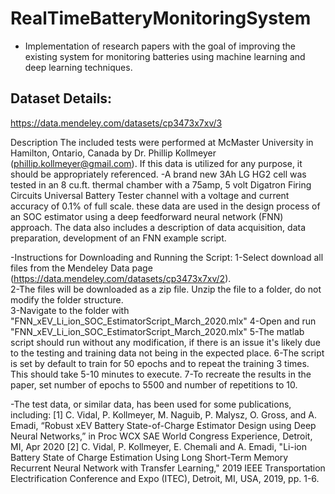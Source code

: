 # RealTimeBatteryMonitoringSystem
* Implementation of research papers with the goal of improving the existing system for monitoring batteries using machine learning and deep learning techniques.
##  Dataset Details:
https://data.mendeley.com/datasets/cp3473x7xv/3

Description
The included tests were performed at McMaster University in Hamilton, Ontario, Canada by Dr. Phillip Kollmeyer (phillip.kollmeyer@gmail.com). If this data is utilized for any purpose, it should be appropriately referenced.
-A brand new 3Ah LG HG2 cell was tested in an 8 cu.ft. thermal chamber with a 75amp, 5 volt Digatron Firing Circuits Universal Battery Tester channel with a voltage and current accuracy of 0.1% of full scale. these data are used in the design process of an SOC estimator using a deep feedforward neural network (FNN) approach. The data also includes a description of data acquisition, data preparation, development of an FNN example script.

-Instructions for Downloading and Running the Script:
1-Select download all files from the Mendeley Data page (https://data.mendeley.com/datasets/cp3473x7xv/2).  
2-The files will be downloaded as a zip file.  Unzip the file to a folder, do not modify the folder structure.  
3-Navigate to the folder with "FNN_xEV_Li_ion_SOC_EstimatorScript_March_2020.mlx"
4-Open and run "FNN_xEV_Li_ion_SOC_EstimatorScript_March_2020.mlx"
5-The matlab script should run without any modification, if there is an issue it's likely due to the testing and training data not being in the expected place.
6-The script is set by default to train for 50 epochs and to repeat the training 3 times.  This should take 5-10 minutes to execute.
7-To recreate the results in the paper, set number of epochs to 5500 and number of repetitions to 10.

-The test data, or similar data, has been used for some publications, including:
[1] C. Vidal, P. Kollmeyer, M. Naguib, P. Malysz, O. Gross, and A. Emadi, “Robust xEV Battery State-of-Charge Estimator Design using Deep Neural Networks,” in Proc WCX SAE World Congress Experience, Detroit, MI, Apr 2020
[2] C. Vidal, P. Kollmeyer, E. Chemali and A. Emadi, "Li-ion Battery State of Charge Estimation Using Long Short-Term Memory Recurrent Neural Network with Transfer Learning," 2019 IEEE Transportation Electrification Conference and Expo (ITEC), Detroit, MI, USA, 2019, pp. 1-6.
            
